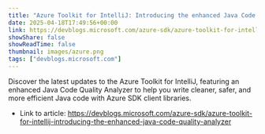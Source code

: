 ```yaml
---
title: "Azure Toolkit for IntelliJ: Introducing the enhanced Java Code Quality Analyzer!"
date: 2025-04-18T17:49:56+00:00
link: https://devblogs.microsoft.com/azure-sdk/azure-toolkit-for-intellij-introducing-the-enhanced-java-code-quality-analyzer
showShare: false
showReadTime: false
thumbnail: images/azure.png
tags: ["devblogs.microsoft.com"]
---
```

Discover the latest updates to the Azure Toolkit for IntelliJ, featuring an enhanced Java Code Quality Analyzer to help you write cleaner, safer, and more efficient Java code with Azure SDK client libraries.

- Link to article: https://devblogs.microsoft.com/azure-sdk/azure-toolkit-for-intellij-introducing-the-enhanced-java-code-quality-analyzer